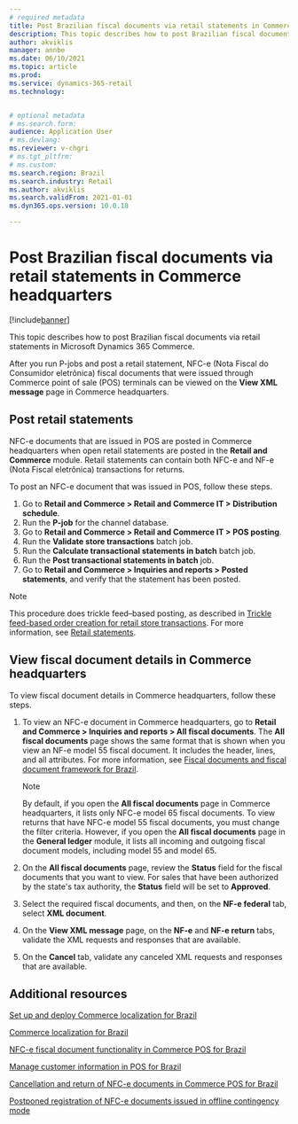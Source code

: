 ```yaml
---
# required metadata
title: Post Brazilian fiscal documents via retail statements in Commerce headquarters
description: This topic describes how to post Brazilian fiscal documents via retail statements in Microsoft Dynamics 365 Commerce.
author: akviklis
manager: annbe
ms.date: 06/10/2021
ms.topic: article
ms.prod: 
ms.service: dynamics-365-retail
ms.technology: 


# optional metadata
# ms.search.form: 
audience: Application User
# ms.devlang: 
ms.reviewer: v-chgri
# ms.tgt_pltfrm: 
# ms.custom: 
ms.search.region: Brazil
ms.search.industry: Retail
ms.author: akviklis
ms.search.validFrom: 2021-01-01
ms.dyn365.ops.version: 10.0.18

---
```


# Post Brazilian fiscal documents via retail statements in Commerce headquarters 

[!include[banner](../includes/banner.md)]

This topic describes how to post Brazilian fiscal documents via retail statements in Microsoft Dynamics 365 Commerce.

After you run P-jobs and post a retail statement, NFC-e (Nota Fiscal do Consumidor eletrônica) fiscal documents that were issued through Commerce point of sale (POS) terminals can be viewed on the **View XML message** page in Commerce headquarters.

## Post retail statements

NFC-e documents that are issued in POS are posted in Commerce headquarters when open retail statements are posted in the **Retail and Commerce** module. Retail statements can contain both NFC-e and NF-e (Nota Fiscal eletrônica) transactions for returns.

To post an NFC-e document that was issued in POS, follow these steps.

1. Go to **Retail and Commerce \> Retail and Commerce IT \> Distribution schedule**.
1. Run the **P-job** for the channel database.
1. Go to **Retail and Commerce \> Retail and Commerce IT \> POS posting**.
1. Run the **Validate store transactions** batch job.
1. Run the **Calculate transactional statements in batch** batch job.
1. Run the **Post transactional statements in batch** job.
1. Go to **Retail and Commerce \> Inquiries and reports \> Posted statements**, and verify that the statement has been posted.

> [!NOTE]
> This procedure does trickle feed–based posting, as described in [Trickle feed-based order creation for retail store transactions](../trickle-feed.md). 
For more information, see [Retail statements](../retail-statements.md).

## View fiscal document details in Commerce headquarters

To view fiscal document details in Commerce headquarters, follow these steps.

1. To view an NFC-e document in Commerce headquarters, go to **Retail and Commerce \> Inquiries and reports \> All fiscal documents**. The **All fiscal documents** page shows the same format that is shown when you view an NF-e model 55 fiscal document. It includes the header, lines, and all attributes. For more information, see [Fiscal documents and fiscal document framework for Brazil](../../finance/localizations/latam-bra-fiscal-documents-fiscal-document-framework.md).

    > [!NOTE]
    > By default, if you open the **All fiscal documents** page in Commerce headquarters, it lists only NFC-e model 65 fiscal documents. To view returns that have NFC-e model 55 fiscal documents, you must change the filter criteria. However, if you open the **All fiscal documents** page in the **General ledger** module, it lists all incoming and outgoing fiscal document models, including model 55 and model 65.

1. On the **All fiscal documents** page, review the **Status** field for the fiscal documents that you want to view. For sales that have been authorized by the state's tax authority, the **Status** field will be set to **Approved**.
1. Select the required fiscal documents, and then, on the **NF-e federal** tab, select **XML document**.
1. On the **View XML message** page, on the **NF-e** and **NF-e return** tabs, validate the XML requests and responses that are available.
1. On the **Cancel** tab, validate any canceled XML requests and responses that are available.

## Additional resources

[Set up and deploy Commerce localization for Brazil](latam-bra-deployment.md)

[Commerce localization for Brazil](latam-bra-commerce-localization.md)

[NFC-e fiscal document functionality in Commerce POS for Brazil](latam-bra-nfce.md)

[Manage customer information in POS for Brazil](latam-bra-customer-information.md)

[Cancellation and return of NFC-e documents in Commerce POS for Brazil](latam-bra-nfce-cancel-return.md)

[Postponed registration of NFC-e documents issued in offline contingency mode](latam-bra-nfce-contingency-mode.md)
